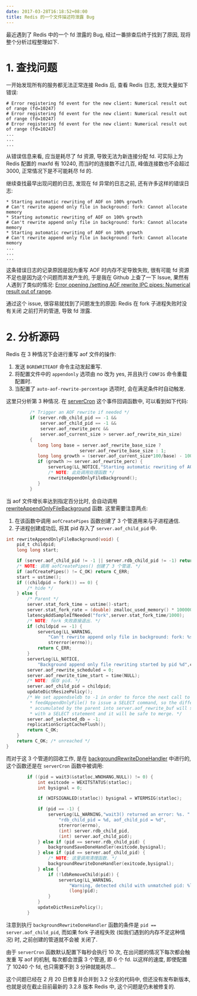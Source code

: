 ```yaml
---
date: 2017-03-28T16:18:52+08:00
title: Redis 的一个文件描述符泄露 Bug
---
```


最近遇到了 Redis 中的一个 fd 泄露的 Bug, 经过一番排查后终于找到了原因,
现将整个分析过程整理如下.
<!--more-->

# 1. 查找问题

一开始发现所有的服务都无法正常连接 Redis 后, 查看 Redis 日志, 发现大量如下错误:

``` text
# Error registering fd event for the new client: Numerical result out of range (fd=10247)
# Error registering fd event for the new client: Numerical result out of range (fd=10247)
# Error registering fd event for the new client: Numerical result out of range (fd=10247)
...
...
...
```

从错误信息来看, 应当是耗尽了 fd 资源, 导致无法为新连接分配 fd. 可实际上为  Redis
配置的 maxfd 有 10240, 而当时的连接数不过几百, 峰值连接数也不会超过 3000,
正常情况下是不可能耗尽 fd 的.

继续查找最早出现问题的日志, 发现在 fd 异常的日志之前, 还有许多这样的错误日志:

``` text
* Starting automatic rewriting of AOF on 100% growth
# Can't rewrite append only file in background: fork: Cannot allocate memory
* Starting automatic rewriting of AOF on 100% growth
# Can't rewrite append only file in background: fork: Cannot allocate memory
* Starting automatic rewriting of AOF on 100% growth
# Can't rewrite append only file in background: fork: Cannot allocate memory
...
...
...
```

这条错误日志的记录原因是因为重写 AOF 时内存不足导致失败, 很有可能 fd
资源不足也是因为这个问题而并发产生的, 于是我在 Github 上查了一下 Issue,
果然有人遇到了类似的情况:
[Error opening /setting AOF rewrite IPC pipes: Numerical result out of range](https://github.com/antirez/redis/issues/2857).

通过这个 issue, 很容易就找到了问题发生的原因: Redis 在 fork 子进程失败时没有关闭
之前打开的管道, 导致 fd 泄露.

# 2. 分析源码

Redis 在 3 种情况下会进行重写 aof 文件的操作:
1. 发送 `BGREWRITEAOF` 命令主动发起重写.
2. 将配置文件中的 `appendonly` 选项由 no 改为 yes, 并且执行 `CONFIG` 命令重载配置时.
3. 当配置了 `auto-aof-rewrite-percentage` 选项时, 会在满足条件时自动触发.

这里只分析第 3 种情况. 在
[serverCron](https://github.com/antirez/redis/blob/db8a945cbb861045428d39f960ace2bd99916a0b/src/server.c#L1092)
这个事件回调函数中, 可以看到如下代码:

``` c
         /* Trigger an AOF rewrite if needed */
         if (server.rdb_child_pid == -1 &&
             server.aof_child_pid == -1 &&
             server.aof_rewrite_perc &&
             server.aof_current_size > server.aof_rewrite_min_size)
         {
            long long base = server.aof_rewrite_base_size ?
                            server.aof_rewrite_base_size : 1;
            long long growth = (server.aof_current_size*100/base) - 100;
            if (growth >= server.aof_rewrite_perc) {
                serverLog(LL_NOTICE,"Starting automatic rewriting of AOF on %lld%% growth",growth);
                /* NOTE: 此处调用处理函数 */
                rewriteAppendOnlyFileBackground();
            }
         }
```

当 aof 文件增长率达到指定百分比时, 会自动调用
[rewriteAppendOnlyFileBackground](https://github.com/antirez/redis/blob/db8a945cbb861045428d39f960ace2bd99916a0b/src/aof.c#L1263)
函数. 这里需要注意两点:
1. 在该函数中调用 `aofCreatePipes` 函数创建了 3 个管道用来与子进程通信.
2. 子进程创建成功后, 将其 pid 存入了 `server.aof_child_pid` 中.

``` c
int rewriteAppendOnlyFileBackground(void) {
    pid_t childpid;
    long long start;

    if (server.aof_child_pid != -1 || server.rdb_child_pid != -1) return C_ERR;
    /* NOTE: 调用 aofCreatePipes() 创建了 3 个管道. */
    if (aofCreatePipes() != C_OK) return C_ERR;
    start = ustime();
    if ((childpid = fork()) == 0) {
        /* hide */
    } else {
        /* Parent */
        server.stat_fork_time = ustime()-start;
        server.stat_fork_rate = (double) zmalloc_used_memory() * 1000000 / server.stat_fork_time / (1024*1024*1024); /* GB per second. */
        latencyAddSampleIfNeeded("fork",server.stat_fork_time/1000);
        /* NOTE: fork 失败直接退出. */
        if (childpid == -1) {
            serverLog(LL_WARNING,
                "Can't rewrite append only file in background: fork: %s",
                strerror(errno));
            return C_ERR;
        }
        serverLog(LL_NOTICE,
            "Background append only file rewriting started by pid %d",childpid);
        server.aof_rewrite_scheduled = 0;
        server.aof_rewrite_time_start = time(NULL);
        /* NOTE: 保存 pid. */
        server.aof_child_pid = childpid;
        updateDictResizePolicy();
        /* We set appendseldb to -1 in order to force the next call to the
         * feedAppendOnlyFile() to issue a SELECT command, so the differences
         * accumulated by the parent into server.aof_rewrite_buf will start
         * with a SELECT statement and it will be safe to merge. */
        server.aof_selected_db = -1;
        replicationScriptCacheFlush();
        return C_OK;
    }
    return C_OK; /* unreached */
}
```

而对于这 3 个管道的回收工作, 是在
[backgroundRewriteDoneHandler](https://github.com/antirez/redis/blob/db8a945cbb861045428d39f960ace2bd99916a0b/src/aof.c#L1358)
中进行的, 这个函数还是在 `serverCron` 函数中被调用:

``` c
        if ((pid = wait3(&statloc,WNOHANG,NULL)) != 0) {
            int exitcode = WEXITSTATUS(statloc);
            int bysignal = 0;

            if (WIFSIGNALED(statloc)) bysignal = WTERMSIG(statloc);

            if (pid == -1) {
                serverLog(LL_WARNING,"wait3() returned an error: %s. "
                    "rdb_child_pid = %d, aof_child_pid = %d",
                    strerror(errno),
                    (int) server.rdb_child_pid,
                    (int) server.aof_child_pid);
            } else if (pid == server.rdb_child_pid) {
                backgroundSaveDoneHandler(exitcode,bysignal);
            } else if (pid == server.aof_child_pid) {
                /* NOTE: 这里调用清理函数. */
                backgroundRewriteDoneHandler(exitcode,bysignal);
            } else {
                if (!ldbRemoveChild(pid)) {
                    serverLog(LL_WARNING,
                        "Warning, detected child with unmatched pid: %ld",
                        (long)pid);
                }
            }
            updateDictResizePolicy();
        }
```

注意到执行 `backgroundRewriteDoneHandler` 函数的条件是 `pid == server.aof_child_pid`,
而如果 fork 子进程失败 (如我们遇到的内存不足这种情况) 时, 之前创建的管道就不会被
关闭了.

由于 `serverCron` 函数默认配置下每秒会执行 10 次, 在出问题的情况下每次都会触发重
写 aof 的机制, 每次都会泄露 3 个管道, 即 6 个 fd. 以这样的速度, 即使配置了 10240
个 fd, 也只需要不到 3 分钟就能耗尽...

这个问题已经在 2 月 20 日修复并合并到 3.2 分支的代码中, 但还没有发布新版本,
也就是说在截止目前最新的 3.2.8 版本 Redis 中, 这个问题是仍未被修复的.
